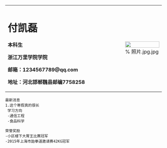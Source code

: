   <table border="0">
  <tr>
    <td width="75%">
      <h1>付凯磊</h1>
      <p><b>本科生</b></p>
      <p><b>浙江万里学院学院</b></p>
      <p><b>邮箱：1234567789@qq.com</b></p>
      <p><b>地址：河北邯郸魏县邮编7758258</b></p>
    </td>
    <td width="25%">
      <img src=".照片jpg.jpg" width="100%">      % 照片.jpg.jpg
    </td>
  </tr>
</table>

    最新消息
    1.这个寒假真的很长
     学习方向
     -通信工程
     -食品科学
 
    荣誉奖励
    -小区楼下大胃王比赛冠军
    -2015年上海市跆拳道邀请赛42KG冠军
